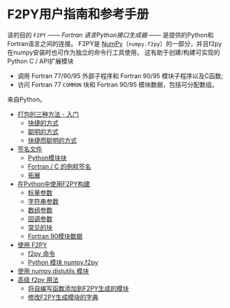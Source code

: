 # F2PY用户指南和参考手册

该的目的 ``F2PY`` —— *Fortran 语言Python接口生成器* —— 是提供的Python和Fortran语言之间的连接。
F2PY是 [NumPy](https://www.numpy.org/)（``numpy.f2py``）的一部分，并且f2py在numpy安装时也可作为独立的命令行工具使用，
这有助于创建/构建可实现的Python C / API扩展模块

- 调用 Fortran 77/90/95 外部子程序和 Fortran 90/95 模块子程序以及C函数;
- 访问 Fortran 77 ``COMMON`` 块和 Fortran 90/95 模块数据，包括可分配数组。

来自Python。

- [打包的三种方法 - 入门](getting-started.html)
  - [快捷的方式](getting-started.html#快捷的方式)
  - [聪明的方式](getting-started.html#聪明的方式)
  - [快捷而聪明的方式](getting-started.html#快捷而聪明的方式)
- [签名文件](signature-file.html)
  - [Python模块块](signature-file.html#Python模块块)
  - [Fortran / C 的例程签名](signature-file.html#fortran-c-的例程签名)
  - [拓展](signature-file.html#拓展)
- [在Python中使用F2PY构建](python-usage.html)
  - [标量参数](python-usage.html#标量参数)
  - [字符串参数](python-usage.html#字符串参数)
  - [数组参数](python-usage.html#数组参数)
  - [回调参数](python-usage.html#回调参数)
  - [常见的块](python-usage.html#常见的块)
  - [Fortran 90模块数据](python-usage.html#Fortran-90模块数据)
- [使用 F2PY](usage.html)
  - [f2py 命令](usage.html#f2py-命令)
  - [Python 模块 numpy.f2py](usage.html#python-模块-numpy-f2py)
- [使用 numpy.distutils 模块](distutils.html)
- [高级 f2py 用法](advanced.html)
  - [将自编写函数添加到F2PY生成的模块](advanced.html#将自编写函数添加到F2PY生成的模块)
  - [修改F2PY生成模块的字典](advanced.html#修改F2PY生成模块的字典)
